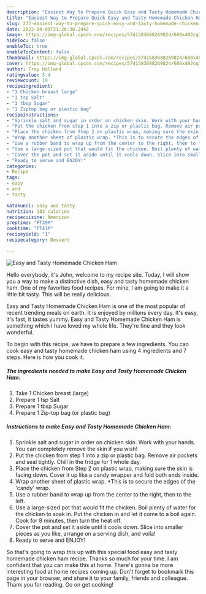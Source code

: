 ```yaml
---
description: "Easiest Way to Prepare Quick Easy and Tasty Homemade Chicken Ham"
title: "Easiest Way to Prepare Quick Easy and Tasty Homemade Chicken Ham"
slug: 277-easiest-way-to-prepare-quick-easy-and-tasty-homemade-chicken-ham
date: 2022-04-09T21:26:30.244Z
image: https://img-global.cpcdn.com/recipes/5741583688269824/680x482cq70/easy-and-tasty-homemade-chicken-ham-recipe-main-photo.jpg
hideToc: false
enableToc: true
enableTocContent: false
thumbnail: https://img-global.cpcdn.com/recipes/5741583688269824/680x482cq70/easy-and-tasty-homemade-chicken-ham-recipe-main-photo.jpg
cover: https://img-global.cpcdn.com/recipes/5741583688269824/680x482cq70/easy-and-tasty-homemade-chicken-ham-recipe-main-photo.jpg
author: Troy Holland
ratingvalue: 3.4
reviewcount: 19
recipeingredient:
- "1 Chicken breast large"
- "1 tsp Salt"
- "1 tbsp Sugar"
- "1 Ziptop bag or plastic bag"
recipeinstructions:
- "Sprinkle salt and sugar in order on chicken skin. Work with your hands. You can completely remove the skin if you wish!"
- "Put the chicken from step 1 into a zip or plastic bag. Remove air pockets and seal tightly. Chill in the fridge for 1 whole day."
- "Place the chicken from Step 2 on plastic wrap, making sure the skin is facing down. Cover it up like a candy wrapper and fold both ends inside."
- "Wrap another sheet of plastic wrap. *This is to secure the edges of the &#39;candy&#39; wrap."
- "Use a rubber band to wrap up from the center to the right, then to the left."
- "Use a large-sized pot that would fit the chicken. Boil plenty of water for the chicken to soak in. Put the chicken in and let it come to a boil again. Cook for 8 minutes, then turn the heat off."
- "Cover the pot and set it aside until it cools down. Slice into smaller pieces as you like, arrange on a serving dish, and voila!"
- "Ready to serve and ENJOY!"
categories:
- Recipe
tags:
- easy
- and
- tasty

katakunci: easy and tasty 
nutrition: 183 calories
recipecuisine: American
preptime: "PT39M"
cooktime: "PT41M"
recipeyield: "1"
recipecategory: Dessert

---
```



![Easy and Tasty Homemade Chicken Ham](https://img-global.cpcdn.com/recipes/5741583688269824/680x482cq70/easy-and-tasty-homemade-chicken-ham-recipe-main-photo.jpg)

Hello everybody, it's John, welcome to my recipe site. Today, I will show you a way to make a distinctive dish, easy and tasty homemade chicken ham. One of my favorites food recipes. For mine, I am going to make it a little bit tasty. This will be really delicious.



Easy and Tasty Homemade Chicken Ham is one of the most popular of recent trending meals on earth. It is enjoyed by millions every day. It's easy, it's fast, it tastes yummy. Easy and Tasty Homemade Chicken Ham is something which I have loved my whole life. They're fine and they look wonderful.


To begin with this recipe, we have to prepare a few ingredients. You can cook easy and tasty homemade chicken ham using 4 ingredients and 7 steps. Here is how you cook it.

<!--inarticleads1-->

##### The ingredients needed to make Easy and Tasty Homemade Chicken Ham:

1. Take 1 Chicken breast (large)
1. Prepare 1 tsp Salt
1. Prepare 1 tbsp Sugar
1. Prepare 1 Zip-top bag (or plastic bag)




<!--inarticleads2-->

##### Instructions to make Easy and Tasty Homemade Chicken Ham:

1. Sprinkle salt and sugar in order on chicken skin. Work with your hands. You can completely remove the skin if you wish!
1. Put the chicken from step 1 into a zip or plastic bag. Remove air pockets and seal tightly. Chill in the fridge for 1 whole day.
1. Place the chicken from Step 2 on plastic wrap, making sure the skin is facing down. Cover it up like a candy wrapper and fold both ends inside.
1. Wrap another sheet of plastic wrap. *This is to secure the edges of the &#39;candy&#39; wrap.
1. Use a rubber band to wrap up from the center to the right, then to the left.
1. Use a large-sized pot that would fit the chicken. Boil plenty of water for the chicken to soak in. Put the chicken in and let it come to a boil again. Cook for 8 minutes, then turn the heat off.
1. Cover the pot and set it aside until it cools down. Slice into smaller pieces as you like, arrange on a serving dish, and voila!
1. Ready to serve and ENJOY!



So that's going to wrap this up with this special food easy and tasty homemade chicken ham recipe. Thanks so much for your time. I am confident that you can make this at home. There's gonna be more interesting food at home recipes coming up. Don't forget to bookmark this page in your browser, and share it to your family, friends and colleague. Thank you for reading. Go on get cooking!

